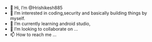- 👋 Hi, I’m @Hrishikesh885
- 👀 I’m interested in coding,security and basically building things by myself.
- 🌱 I’m currently learning android studio, 
- 💞️ I’m looking to collaborate on ...
- 📫 How to reach me ...

<!---
Hrishikesh885/Hrishikesh885 is a ✨ special ✨ repository because its `README.md` (this file) appears on your GitHub profile.
You can click the Preview link to take a look at your changes.
--->
